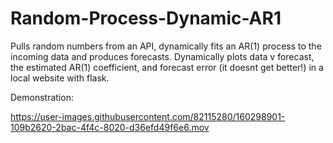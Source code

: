 # Random-Process-Dynamic-AR1

Pulls random numbers from an API, dynamically fits an AR(1) process to the incoming data and produces forecasts. 
Dynamically plots data v forecast, the estimated AR(1) coefficient, and forecast error (it doesnt get better!) in a local website with flask.


Demonstration:

https://user-images.githubusercontent.com/82115280/160298901-109b2620-2bac-4f4c-8020-d36efd49f6e6.mov

